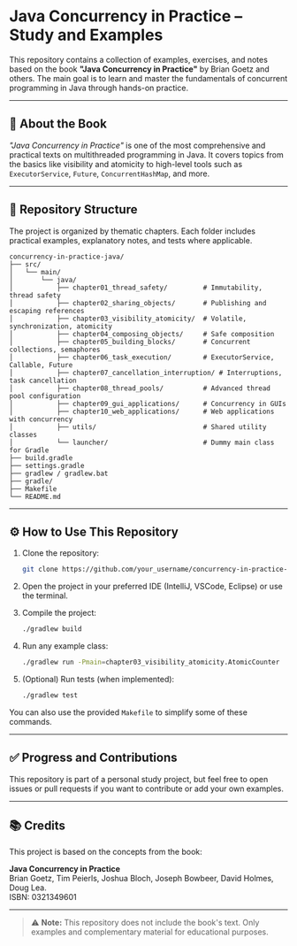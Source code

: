 # Java Concurrency in Practice – Study and Examples

This repository contains a collection of examples, exercises, and notes based on the book **"Java Concurrency in Practice"** by Brian Goetz and others. The main goal is to learn and master the fundamentals of concurrent programming in Java through hands-on practice.

---

## 📘 About the Book

*"Java Concurrency in Practice"* is one of the most comprehensive and practical texts on multithreaded programming in Java. It covers topics from the basics like visibility and atomicity to high-level tools such as `ExecutorService`, `Future`, `ConcurrentHashMap`, and more.

---

## 📁 Repository Structure

The project is organized by thematic chapters. Each folder includes practical examples, explanatory notes, and tests where applicable.

```
concurrency-in-practice-java/
├── src/
│   └── main/
│       └── java/
│           ├── chapter01_thread_safety/         # Immutability, thread safety
│           ├── chapter02_sharing_objects/       # Publishing and escaping references
│           ├── chapter03_visibility_atomicity/  # Volatile, synchronization, atomicity
│           ├── chapter04_composing_objects/     # Safe composition
│           ├── chapter05_building_blocks/       # Concurrent collections, semaphores
│           ├── chapter06_task_execution/        # ExecutorService, Callable, Future
│           ├── chapter07_cancellation_interruption/ # Interruptions, task cancellation
│           ├── chapter08_thread_pools/          # Advanced thread pool configuration
│           ├── chapter09_gui_applications/      # Concurrency in GUIs
│           ├── chapter10_web_applications/      # Web applications with concurrency
│           ├── utils/                           # Shared utility classes
│           └── launcher/                        # Dummy main class for Gradle
├── build.gradle
├── settings.gradle
├── gradlew / gradlew.bat
├── gradle/
├── Makefile
└── README.md
```

---

## ⚙️ How to Use This Repository

1. Clone the repository:
   ```bash
   git clone https://github.com/your_username/concurrency-in-practice-java.git
   ```

2. Open the project in your preferred IDE (IntelliJ, VSCode, Eclipse) or use the terminal.

3. Compile the project:
   ```bash
   ./gradlew build
   ```

4. Run any example class:
   ```bash
   ./gradlew run -Pmain=chapter03_visibility_atomicity.AtomicCounter
   ```

5. (Optional) Run tests (when implemented):
   ```bash
   ./gradlew test
   ```

You can also use the provided `Makefile` to simplify some of these commands.

---

## ✅ Progress and Contributions

This repository is part of a personal study project, but feel free to open issues or pull requests if you want to contribute or add your own examples.

---

## 📚 Credits

This project is based on the concepts from the book:

**Java Concurrency in Practice**  
Brian Goetz, Tim Peierls, Joshua Bloch, Joseph Bowbeer, David Holmes, Doug Lea.  
ISBN: 0321349601

---

> ⚠️ **Note:** This repository does not include the book's text. Only examples and complementary material for educational purposes.

